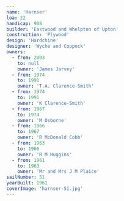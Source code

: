 ```yaml
---
name: 'Harnser'
loa: 22
handicap: 908
builder: 'Eastwood and Whelpton of Upton'
construction: 'Plywood'
design: 'Hardchine'
designer: 'Wyche and Coppock'
owners:
  - from: 2003
    to: null
    owner: 'James Jarvey'
  - from: 1974
    to: 1991
    owner: 'T.A. Clarence-Smith'
  - from: 1974
    to: 1991
    owner: 'K Clarence-Smith'
  - from: 1967
    to: 1974
    owner: 'M Osborne'
  - from: 1966
    to: 1967
    owner: 'R McDonald Cobb'
  - from: 1963
    to: 1966
    owner: 'R M Huggins'
  - from: 1961
    to: 1963
    owner: 'Mr and Mrs J M Plaice'
sailNumber: 51
yearBuilt: 1961
coverImage: 'harnser-51.jpg'
---
```

